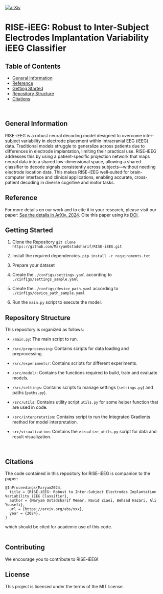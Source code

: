 [![arXiv](https://img.shields.io/badge/arXiv-2206.03992-b31b1b.svg)](https://arxiv.org/abs/2408.14477v1)
# RISE-iEEG: Robust to Inter-Subject Electrodes Implantation Variability iEEG Classifier

## Table of Contents
* [General Information](#general-information)
* [Reference](#reference)
* [Getting Started](#getting-started)
* [Repository Structure](#repository-structure)
* [Citations](#citations)
<br/>

## General Information
RISE-iEEG is a robust neural decoding model designed to overcome inter-subject variability in electrode placement within intracranial EEG (iEEG) data. Traditional models struggle to generalize across patients due to differences in electrode implantation, limiting their practical use. RISE-iEEG addresses this by using a patient-specific projection network that maps neural data into a shared low-dimensional space, allowing a shared classifier to decode signals consistently across subjects—without needing electrode location data. This makes RISE-iEEG well-suited for brain-computer interface and clinical applications, enabling accurate, cross-patient decoding in diverse cognitive and motor tasks.

## Reference
For more details on our work and to cite it in your research, please visit our paper: [See the details in ArXiv, 2024](https://arxiv.org/abs/2408.14477v1). Cite this paper using its [DOI](https://arxiv.org/abs/2408.14477v1).

## Getting Started
1. Clone the Repository 
`git clone https://github.com/MaryamOstadsharif/RISE-iEEG.git`

2. Install the required dependencies. `pip install -r requirements.txt`

3. Prepare your dataset

4. Create the `./configs/settings.yaml` according to `./cinfigs/settings_sample.yaml`

5. Create the `./configs/device_path.yaml` according to `./cinfigs/device_path_sample.yaml`

6. Run the `main.py` script to execute the model.

## Repository Structure
This repository is organized as follows:

- `/main.py`: The main script to run.

- `/src/preprocessing`: Contains scripts for data loading and preprocessing.

- `/src/experiments/`: Contains scripts for different experiments.
  
- `/src/model/`: Contains the functions required to build, train and evaluate models.

- `/src/settings`: Contains scripts to manage settings (`settings.py`) and paths (`paths.py`).

- `/src/utils`: Contains utility script `utils.py` for some helper function that are used in code.

- `/src/interpretation`: Contains script to run the Integrated Gradients method for model interpretation.
  
- `src/visualization`: Contains the `vizualize_utils.py` script for data and result visualization.
<br/>

## Citations
The code contained in this repository for RISE-iEEG is companion to the paper:  

```
@InProceedings{Maryam2024,
  title = {RISE-iEEG: Robust to Inter-Subject Electrodes Implantation Variability iEEG Classifier},
  author = {Maryam Ostadsharif Memar, Navid Ziaei, Behzad Nazari, Ali Yousefi},
  url = {https://arxiv.org/abs/xxx},
  year = {2024},
}
```
which should be cited for academic use of this code.  
<br/>

## Contributing

We encourage you to contribute to RISE-iEEG! 

## License

This project is licensed under the terms of the MIT license.
